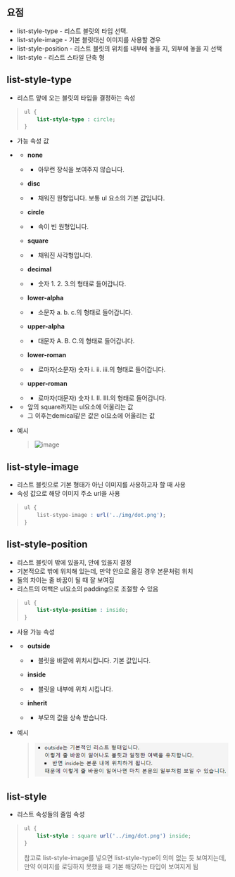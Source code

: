 ## 요점

- list-style-type - 리스트 블릿의     타입 선택.
- list-style-image - 기본     블릿대신 이미지를 사용할 경우
- list-style-position - 리스트     블릿의 위치를 내부에 놓을 지, 외부에 놓을 지 선택
- list-style - 리스트 스타일 단축 형

 

## list-style-type

- 리스트 앞에 오는 블릿의 타입을 결정하는 속성

> ```CSS
> ul {
>     list-style-type : circle;
> }
> ```

- 가능 속성 값

- - **none**

  - - 아무런 장식을 보여주지 않습니다.

  - **disc**

  - - 채워진 원형입니다. 보통 ul 요소의 기본       값입니다.

  - **circle**

  - - 속이 빈 원형입니다.

  - **square**

  - - 채워진 사각형입니다.

  - **decimal**

  - - 숫자 1. 2. 3.의 형태로 들어갑니다.

  - **lower-alpha**

  - - 소문자 a. b. c.의 형태로       들어갑니다.

  - **upper-alpha**

  - - 대문자 A. B. C.의 형태로       들어갑니다.

  - **lower-roman**

  - - 로마자(소문자) 숫자 ⅰ. ⅱ. ⅲ.의       형태로 들어갑니다.

  - **upper-roman**

  - - 로마자(대문자) 숫자 Ⅰ. Ⅱ. Ⅲ.의       형태로 들어갑니다.

- - 앞의 square까지는 ul요소에 어울리는 값
  - 그 이후는demical같은 값은 ol요소에 어울리는 값

- 예시

  > ![image](imgaes/list-style.png)



## list-style-image

- 리스트 블릿으로 기본 형태가 아닌 이미지를 사용하고자 할 때 사용
- 속성 값으로 해당 이미지 주소 url을 사용

> ```CSS
> ul {
>     list-stype-image : url('../img/dot.png');
> }
> ```

## list-style-position

- 리스트 블릿이 밖에 있을지, 안에 있을지 결정
- 기본적으로 밖에 위치해 있는데, 만약 안으로 옮길 경우 본문처럼 위치
- 둘의 차이는 줄 바꿈이 될 때 잘 보여짐
- 리스트의 여백은 ul요소의 padding으로 조절할 수 있음

> ```CSS
> ul {
>     list-style-position : inside;
> }
> ```

- 사용 가능 속성

- - **outside**

  - - 블릿을 바깥에 위치시킵니다. 기본       값입니다.

  - **inside**

  - - 블릿을 내부에 위치 시킵니다.

  - **inherit**

  - - 부모의 값을 상속 받습니다.

- 예시

  > ![image](images/list-style2.png)

## list-style

- 리스트 속성들의 줄임 속성

> ```CSS
> ul {
>     list-style : square url('../img/dot.png') inside;
> }
> ```
>
> 참고로 list-style-image를 넣으면 list-style-type이 의미 없는 듯 보여지는데, 만약 이미지를 로딩하지 못했을 때 기본 해당하는 타입이 보여지게 됨
